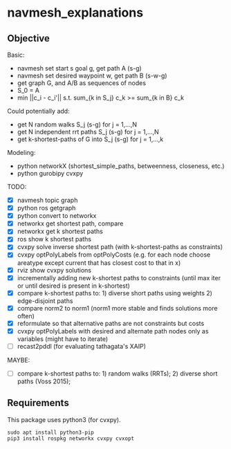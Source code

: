 # navmesh_explanations

## Objective

Basic:
- navmesh set start s goal g, get path A (s-g)
- navmesh set desired waypoint w, get path B (s-w-g)
- get graph G, and A/B as sequences of nodes
- S_0 = A
- min ||c_i - c_i'||  s.t.  sum_{k in S_j} c_k >= sum_{k in B} c_k

Could potentially add:
- get N random walks S_j (s-g) for j = 1,...,N
- get N independent rrt paths S_j (s-g) for j = 1,...,N
- get k-shortest-paths of G into S_j (s-g) for j = 1,...,k

Modeling:
- python networkX (shortest_simple_paths, betweenness, closeness, etc.)
- python gurobipy cvxpy

TODO:
- [x] navmesh topic graph
- [x] python ros getgraph
- [x] python convert to networkx
- [x] networkx get shortest path, compare
- [x] networkx get k shortest paths
- [x] ros show k shortest paths
- [x] cvxpy solve inverse shortest path (with k-shortest-paths as constraints)
- [x] cvxpy optPolyLabels from optPolyCosts (e.g. for each node choose areatype except current that has closest cost to that in x)
- [x] rviz show cvxpy solutions
- [x] incrementally adding new k-shortest paths to constraints (until max iter or until desired is present in k-shortest)
- [x] compare k-shortest paths to: 1) diverse short paths using weights 2) edge-disjoint paths
- [x] compare norm2 to norm1 (norm1 more stable and finds solutions more often)
- [x] reformulate so that alternative paths are not constraints but costs
- [x] cvxpy optPolyLabels with desired and alternate path nodes only as variables (might have to iterate)
- [ ] recast2pddl (for evaluating tathagata's XAIP)

MAYBE:
- [ ] compare k-shortest paths to: 1) random walks (RRTs); 2) diverse short paths (Voss 2015);

## Requirements

This package uses python3 (for cvxpy).

```
sudo apt install python3-pip
pip3 install rospkg networkx cvxpy cvxopt
```

